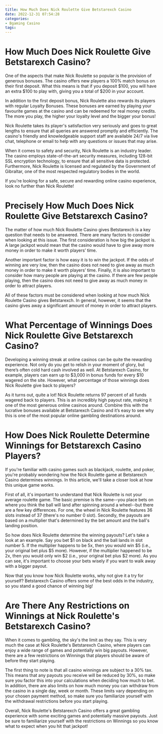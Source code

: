 ```yaml
---
title: How Much Does Nick Roulette Give Betstarexch Casino
date: 2022-12-31 07:54:28
categories:
- Bgaming Casino
tags:
---
```



#  How Much Does Nick Roulette Give Betstarexch Casino?

One of the aspects that make Nick Roulette so popular is the provision of generous bonuses. The casino offers new players a 100% match bonus on their first deposit. What this means is that if you deposit $100, you will have an extra $100 to play with, giving you a total of $200 in your account.

In addition to the first deposit bonus, Nick Roulette also rewards its players with regular Loyalty Bonuses. These bonuses are earned by playing your favourite games at the casino and can be redeemed for real money credits. The more you play, the higher your loyalty level and the bigger your bonus!

Nick Roulette takes its player's satisfaction very seriously and goes to great lengths to ensure that all queries are answered promptly and efficiently. The casino's friendly and knowledgeable support staff are available 24/7 via live chat, telephone or email to help with any questions or issues that may arise.

When it comes to safety and security, Nick Roulette is an industry leader. The casino employs state-of-the-art security measures, including 128-bit SSL encryption technology, to ensure that all sensitive data is protected. Furthermore, Nick Roulette is licensed and regulated by the Government of Gibraltar, one of the most respected regulatory bodies in the world.

If you're looking for a safe, secure and rewarding online casino experience, look no further than Nick Roulette!

#  Precisely How Much Does Nick Roulette Give Betstarexch Casino?

The matter of how much Nick Roulette Casino gives Betstarexch is a key question that needs to be answered. There are many factors to consider when looking at this issue. The first consideration is how big the jackpot is. A large jackpot would mean that the casino would have to give away more money in order to make it worth players’ time.

Another important factor is how easy it is to win the jackpot. If the odds of winning are very low, then the casino does not need to give away as much money in order to make it worth players’ time. Finally, it is also important to consider how many people are playing at the casino. If there are few people playing, then the casino does not need to give away as much money in order to attract players.

All of these factors must be considered when looking at how much Nick Roulette Casino gives Betstarexch. In general, however, it seems that the casino gives away a significant amount of money in order to attract players.

#  What Percentage of Winnings Does Nick Roulette Give Betstarexch Casino?

Developing a winning streak at online casinos can be quite the rewarding experience. Not only do you get to relish in your moment of glory, but there’s often cold hard cash involved as well. At Betstarexch Casino, for example, players can earn up to $3,000 in bonus funds for every $10 wagered on the site. However, what percentage of those winnings does Nick Roulette give back to players?

As it turns out, quite a lot! Nick Roulette returns 97 percent of all funds wagered back to players. This is an incredibly high payout rate, making it one of the most generous online casinos around. Combine this with the lucrative bonuses available at Betstarexch Casino and it’s easy to see why this is one of the most popular online gambling destinations around.

#  How Does Nick Roulette Determine Winnings for Betstarexch Casino Players?

If you're familiar with casino games such as blackjack, roulette, and poker, you're probably wondering how the Nick Roulette game at Betstarexch Casino determines winnings. In this article, we'll take a closer look at how this unique game works.

First of all, it's important to understand that Nick Roulette is not your average roulette game. The basic premise is the same--you place bets on where you think the ball will land after spinning around a wheel--but there are a few key differences. For one, the wheel in Nick Roulette features 36 slots instead of 37 (there's no number 0 slot). Secondly, the payouts are based on a multiplier that's determined by the bet amount and the ball's landing position.

So how does Nick Roulette determine the winning payouts? Let's take a look at an example. Say you bet $1 on black and the ball lands in slot number 5. If the multiplier happens to be 5x, then you would win $5 (i.e., your original bet plus $5 more). However, if the multiplier happened to be 2x, then you would only win $2 (i.e., your original bet plus $2 more). As you can see, it's important to choose your bets wisely if you want to walk away with a bigger payout.

Now that you know how Nick Roulette works, why not give it a try for yourself? Betstarexch Casino offers some of the best odds in the industry, so you stand a good chance of winning big!

#  Are There Any Restrictions on Winnings at Nick Roulette's Betstarexch Casino?

When it comes to gambling, the sky's the limit as they say. This is very much the case at Nick Roulette's Betstarexch Casino, where players can enjoy a wide range of games and potentially win big payouts. However, there are a few restrictions on Winnings that players should be aware of before they start playing.

The first thing to note is that all casino winnings are subject to a 30% tax. This means that any payouts you receive will be reduced by 30%, so make sure you factor this into your calculations when deciding how much to bet. In addition, there are also limits on how much money you can withdraw from the casino in a single day, week or month. These limits vary depending on your chosen payment method, so make sure you familiarize yourself with the withdrawal restrictions before you start playing.

Overall, Nick Roulette's Betstarexch Casino offers a great gambling experience with some exciting games and potentially massive payouts. Just be sure to familiarize yourself with the restrictions on Winnings so you know what to expect when you hit that jackpot!